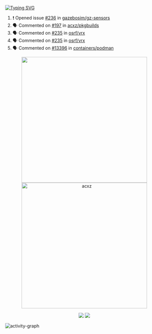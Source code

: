[![Typing SVG](https://readme-typing-svg.herokuapp.com?size=16&color=AFFFA3&multiline=true&height=75&lines=contributing+to+robotics%2Faerospace%2Fml%2Fgpu+software;packaging+it+for+archlinux;ricer)](https://git.io/typing-svg)

<!--START_SECTION:activity-->
1. ❗️ Opened issue [#236](https://github.com/gazebosim/gz-sensors/issues/236) in [gazebosim/gz-sensors](https://github.com/gazebosim/gz-sensors)
2. 🗣 Commented on [#197](https://github.com/acxz/pkgbuilds/issues/197) in [acxz/pkgbuilds](https://github.com/acxz/pkgbuilds)
3. 🗣 Commented on [#235](https://github.com/osrf/vrx/issues/235) in [osrf/vrx](https://github.com/osrf/vrx)
4. 🗣 Commented on [#235](https://github.com/osrf/vrx/issues/235) in [osrf/vrx](https://github.com/osrf/vrx)
5. 🗣 Commented on [#13396](https://github.com/containers/podman/issues/13396) in [containers/podman](https://github.com/containers/podman)
<!--END_SECTION:activity-->

<p align="center">
  <img width="400em" src=https://github-readme-stats.vercel.app/api?username=acxz&include_all_commits=true&show_icons=true />
  <img width="400em" src="https://github-readme-streak-stats.herokuapp.com/?user=acxz&" alt="acxz" />
</p>

<p align="center">
  <img src=https://github-readme-stats.vercel.app/api/top-langs/?username=acxz&layout=compact />
  <img src=https://github-profile-trophy.vercel.app/?username=acxz&row=2&column=4 />
</p>

![activity-graph](https://activity-graph.herokuapp.com/graph?username=acxz&theme=aqua)
